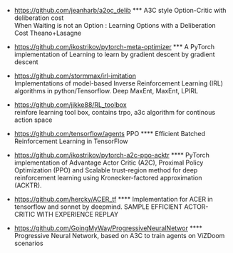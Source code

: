 * https://github.com/jeanharb/a2oc_delib   ***
A3C style Option-Critic with deliberation cost  
When Waiting is not an Option : Learning Options with a Deliberation Cost Theano+Lasagne

* https://github.com/ikostrikov/pytorch-meta-optimizer  ***
A PyTorch implementation of Learning to learn by gradient descent by gradient descent

* https://github.com/stormmax/irl-imitation  
Implementations of model-based Inverse Reinforcement Learning (IRL) algorithms in python/Tensorflow. Deep MaxEnt, MaxEnt, LPIRL

* https://github.com/jjkke88/RL_toolbox  
reinfore learning tool box, contains trpo, a3c algorithm for continous action space

* https://github.com/tensorflow/agents  PPO ****
Efficient Batched Reinforcement Learning in TensorFlow

* https://github.com/ikostrikov/pytorch-a2c-ppo-acktr   ****
PyTorch implementation of Advantage Actor Critic (A2C), Proximal Policy Optimization (PPO) and Scalable trust-region method for deep reinforcement learning using Kronecker-factored approximation (ACKTR).

* https://github.com/hercky/ACER_tf  ****
Implementation for ACER in tensorflow and sonnet by deepmind. SAMPLE EFFICIENT ACTOR-CRITIC WITH EXPERIENCE REPLAY 

* https://github.com/GoingMyWay/ProgressiveNeuralNetwor ****
Progressive Neural Network, based on A3C to train agents on ViZDoom scenarios
